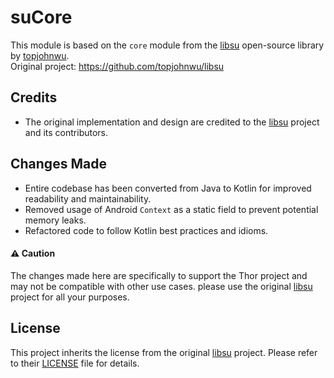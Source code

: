 # suCore

This module is based on the `core` module from the [libsu](https://github.com/topjohnwu/libsu) open-source library by [topjohnwu](https://github.com/topjohnwu).  
Original project: https://github.com/topjohnwu/libsu

## Credits

- The original implementation and design are credited to the [libsu](https://github.com/topjohnwu/libsu) project and its contributors.

## Changes Made

- Entire codebase has been converted from Java to Kotlin for improved readability and maintainability.
- Removed usage of Android `Context` as a static field to prevent potential memory leaks.
- Refactored code to follow Kotlin best practices and idioms.

#### ⚠️ Caution

The changes made here are specifically to support the Thor project and may not be compatible with other use cases. please use the original [libsu](https://github.com/topjohnwu/libsu) project for all your purposes.

## License

This project inherits the license from the original [libsu](https://github.com/topjohnwu/libsu) project. Please refer to their [LICENSE](https://github.com/topjohnwu/libsu/blob/master/LICENSE) file for details.